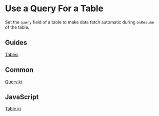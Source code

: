# Use a Query For a Table

Set the `query` field of a table to make data fetch automatic during `onResume`
of the table.

## Guides

[Tables](/doc/guides/browser/builtin/Tables.md)

## Common

[Query.kt](/cookbook/src/commonMain/kotlin/zakadabar/cookbook/browser/table/query/Query.kt)

## JavaScript 

[Table.kt](/cookbook/src/jsMain/kotlin/zakadabar/cookbook/browser/table/query/Table.kt)
